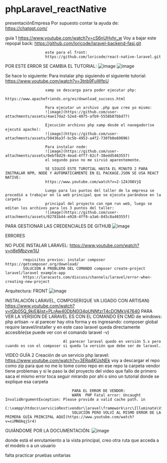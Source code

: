 # phpLaravel_reactNative
presentaciónEmpresa
Por supuesto contar la ayuda de:
https://chatgpt.com/

guía 1
https://www.youtube.com/watch?v=cS6nUHyhr_w
Voy a bajar este repopal back:
                      https://github.com/loricode/laravel-backend-fasi.git
                      
                      este para el front:
                      https://github.com/loricode/react-native-laravel.git
POR ESTE ERROR SE CAMBIA EL TUTORIAL:
![image](https://github.com/user-attachments/assets/42b35542-1c77-4eb8-a282-897f29813802)
![image](https://github.com/user-attachments/assets/be833aee-b8ea-4b59-957d-7fc9db8dd950)

Se hace lo siguiente:
                      Para instalar php siguiendo el siguiente tutorial: 
                      https://www.youtube.com/watch?v=3tnb9FuWfpU
                      
                      xamp se descarga para poder ejecutar php:
                      https://www.apachefriends.org/es/download_success.html
                      
                      Para ejecutar un archivo .php que cree yo mismo:
                      ![image](https://github.com/user-attachments/assets/4ae17da2-52ed-4075-afb9-5558b87bbd77)

                      Ejecución archivos php xamp desde el navegador(se ejecutó apache):
                      ![image](https://github.com/user-attachments/assets/50436a3f-bc5b-4953-a4f2-730fb0e69096)

                      Para instalar node:
                      ![image](https://github.com/user-attachments/assets/0ebf8d29-4ead-4ff7-82cf-38edd5463557)
                      el segundo paso no me sirvió aparentemente.

                      SE SIGUIÓ ESTE TUROTIAL HASTA EL MINUTO 2 PARA INSTRALAR NPM, NODE Y AUTOMÁTICAMENTE EN EL PACKAGE.JSON SE USA REACT NATIVE:
                      https://www.youtube.com/watch?v=2-1Z4JO8VjQ

                      Luego para los puntos del taller de la empresa se procedió a trabajar en la web principal que se ejecuta parándose en la carpeta 
                      principal del proyecto con npm run web, luego se editan los archivos para los 3 puntos del taller:
                      ![image](https://github.com/user-attachments/assets/02781b44-e928-4ff9-a3a6-845c8a40355f)

PARA GESTIONAR LAS CREDENCIALES DE GITHUB
![image](https://github.com/user-attachments/assets/51290b24-5bbd-4c17-9e23-60db521c53b1)

ERRORES

NO PUDE INSTALAR LARAVEL:
https://www.youtube.com/watch?v=n8eMbzyw1iU

            requisitos previos: instalar composer https://getcomposer.org/download/
            SOLUCION A PROBLEMA DEL COMANDO composer create-project laravel/laravel example-app
            https://laracasts.com/discuss/channels/laravel/error-when-creating-new-project

Arquitectura:
FRONT
![image](https://github.com/user-attachments/assets/3d1291b5-d7a4-49f5-b644-e26a21dcb29e)

            

INSTALACIÓN LARAVEL, COMPOSER(QUE VA LIGADO CON ARTISAN)
                              https://www.youtube.com/watch?v=tQb05Q_9kiE&list=PLrAw40DbN0l34pUNNfzrT4cDOMkV47640
                              PARA VER LA VERSION DE LARAVEL ES CON EL COMANDO EN CMD de windows: php artisan -v
                              al parecer hay otra forma y es ingresando: composer global require laravel/installer
                              y en este caso laravel queda directamente accesible(se puede ver con el comando laravel -v)

                              Al parecer laravel quedo en versión 5.x pero cuando es con el composer si queda la versión que debe ser de laravel.

VIDEO GUÍA 2
Creación de un servicio php laravel:
https://www.youtube.com/watch?v=3ERq4KUsNEk
voy a descargar el repo como zip para que no me lo tome como repo
en ese repo la carpeta vendor tiene problemas y si le paso la del proyecto del video que fallo de primero saca el mismo error
toca seguir mirando por ahí o sino un tutorial donde se explique esa carpeta

                                  PARA EL ERROR DE VENDOR:
                                  WARN  PHP Fatal error: Uncaught InvalidArgumentException: Please provide a valid cache path. in   
                                  C:\xampp\htdocs\servicioRest\vendor\laravel\framework\src\Illuminate\View\Compilers\Compiler.php:66.
                                  SOLUCIÓN PERO VOLVÍ AL MISMO ERROR DE LA PRIMERA GUÍA PRINCIPAL AQUÍ(https://www.youtube.com/watch?v=xiMNOAqjSr4)

GUIÁNDOME POR LA DOCUMENTACIÓN:
![image](https://github.com/user-attachments/assets/f6be4450-e6bb-4da3-8274-9a0ba004b701)

donde está el enrutamiento a la vista principal, creo otra ruta que acceda a el modelo o a un usuario



                              

falta practicar pruebas unitarias











